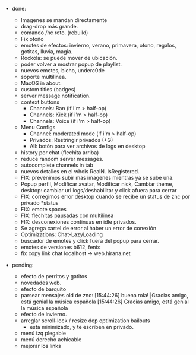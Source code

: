 * done:
    - Imagenes se mandan directamente
    - drag-drop más grande.
    - comando /hc roto. (rebuild)
    - Fix otoño
    - emotes de efectos: invierno, verano, primavera, otono, regalos, gotitas, lluvia, magia.
    - Rockola: se puede mover de ubicación.
    - poder volver a mostrar popup de playlist.
    - nuevos emotes, bicho, underc0de
    - soporte multilinea.
    - MacOS in about.
    - custom titles (badges)
    - server message notification.
    - context buttons
      * Channels: Ban (if i'm > half-op)
      * Channels: Kick (if i'm > half-op)
      * Channels: Voice (if i'm > half-op)
    - Menu Configs
      * Channel: moderated mode (if i'm > half-op)
      * Privados: Restringir privados (+G)
      * All: botón para ver archivos de logs en desktop
    - history por chat (flechita arriba)
    - reduce random server messages.
    - autocomplete channels in tab
    - nuevos detalles en el whois RealN. IsRegistered.
    - FIX: prevenimos subir mas imagenes mientras ya se sube una.
    - Popup perfil, Modificar avatar, Modificar nick, Cambiar theme, desktop: cambiar url logs/deshabilitar y click afuera para cerrar
    - FIX: corregimos error desktop cuando se recibe un status de znc por privado *status
    - FIX: emote spaces
    - FIX: flechitas pausadas con multilinea
    - FIX: desconexiones continuas en idle privados.
    - Se agrega cartel de error al haber un error de conexión
    - Optimizations: Chat-LazyLoading
    - buscador de emotes y click fuera del popup para cerrar.
    - emotes de versiones b612, fenix
    - fix copy link chat localhost -> web.hirana.net
      
* pending:
    - efecto de perritos y gatitos
    - novedades web.
    - efecto de barquito
    - parsear mensajes old de znc: 
        [15:44:26] <ronin> buena rola! |Gracias amigo, está genial la música española 
        [15:44:26] Gracias amigo, está genial la música española 
    - efecto de invierno.
    - arreglar scroll-lock / resize dep optimization bailouts
      - esta minimizado, y te escriben en privado.
    - menú izq plegable
    - menú derecho achicable
    - mejorar los links



